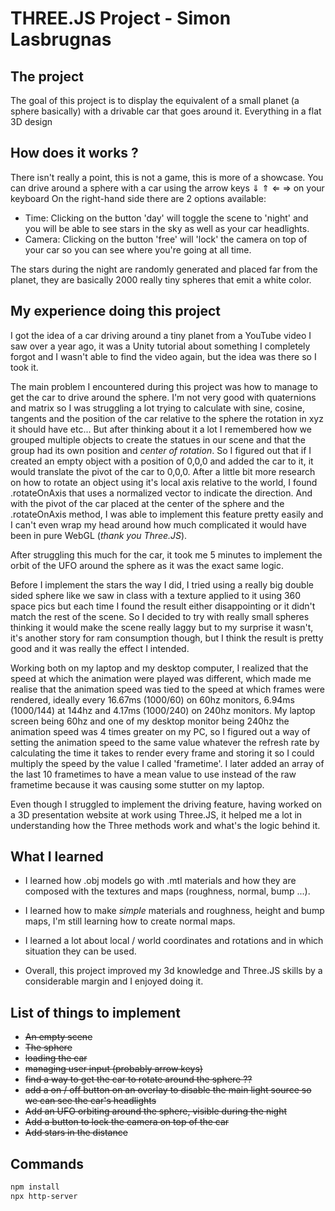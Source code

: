 # THREE.JS Project - Simon Lasbrugnas

## The project

The goal of this project is to display the equivalent of a small planet (a sphere basically) with a drivable car that goes around it.
Everything in a flat 3D design

## How does it works ?

There isn't really a point, this is not a game, this is more of a showcase.
You can drive around a sphere with a car using the arrow keys ⇓ ⇑ ⇐ ⇒ on your keyboard
On the right-hand side there are 2 options available:

* Time: Clicking on the button 'day' will toggle the scene to 'night' and you will be able to see stars in the sky as well as your car headlights.
* Camera: Clicking on the button 'free' will 'lock' the camera on top of your car so you can see where you're going at all time.

The stars during the night are randomly generated and placed far from the planet, they are basically 2000 really tiny spheres that emit a white color.

## My experience doing this project

I got the idea of a car driving around a tiny planet from a YouTube video I saw over a year ago, it was a Unity tutorial about something I completely forgot and I wasn't able to find the video again, but the idea was there so I took it.

The main problem I encountered during this project was how to manage to get the car to drive around the sphere. I'm not very good with quaternions and matrix so I was struggling a lot trying to calculate with sine, cosine, tangents and the position of the car relative to the sphere the rotation in xyz it should have etc... But after thinking about it a lot I remembered how we grouped multiple objects to create the statues in our scene and that the group had its own position and _center of rotation_. So I figured out that if I created an empty object with a position of 0,0,0 and added the car to it, it would translate the pivot of the car to 0,0,0. After a little bit more research on how to rotate an object using it's local axis relative to the world, I found .rotateOnAxis that uses a normalized vector to indicate the direction. And with the pivot of the car placed at the center of the sphere and the .rotateOnAxis method, I was able to implement this feature pretty easily and I can't even wrap my head around how much complicated it would have been in pure WebGL (_thank you Three.JS_).

After struggling this much for the car, it took me 5 minutes to implement the orbit of the UFO around the sphere as it was the exact same logic.

Before I implement the stars the way I did, I tried using a really big double sided sphere like we saw in class with a texture applied to it using 360 space pics but each time I found the result either disappointing or it didn't match the rest of the scene. So I decided to try with really small spheres thinking it would make the scene really laggy but to my surprise it wasn't, it's another story for ram consumption though, but I think the result is pretty good and it was really the effect I intended.

Working both on my laptop and my desktop computer, I realized that the speed at which the animation were played was different, which made me realise that the animation speed was tied to the speed at which frames were rendered, ideally every 16.67ms (1000/60) on 60hz monitors, 6.94ms (1000/144) at 144hz and 4.17ms (1000/240) on 240hz monitors. My laptop screen being 60hz and one of my desktop monitor being 240hz the animation speed was 4 times greater on my PC, so I figured out a way of setting the animation speed to the same value whatever the refresh rate by calculating the time it takes to render every frame and storing it so I could multiply the speed by the value I called 'frametime'. I later added an array of the last 10 frametimes to have a mean value to use instead of the raw frametime because it was causing some stutter on my laptop.

Even though I struggled to implement the driving feature, having worked on a 3D presentation website at work using Three.JS, it helped me a lot in understanding how the Three methods work and what's the logic behind it.

## What I learned

* I learned how .obj models go with .mtl materials and how they are composed with the textures and maps (roughness, normal, bump ...).

* I learned how to make _simple_ materials and roughness, height and bump maps, I'm still learning how to create normal maps.

* I learned a lot about local / world coordinates and rotations and in which situation they can be used.

* Overall, this project improved my 3d knowledge and Three.JS skills by a considerable margin and I enjoyed doing it.

## List of things to implement

- <s>An empty scene</s>
- <s>The sphere</s>
- <s>loading the car</s>
- <s>managing user input (probably arrow keys)</s>
- <s>find a way to get the car to rotate around the sphere ??</s>
- <s>add a on / off button on an overlay to disable the main light source so we can see the car's headlights</s>
- <s>Add an UFO orbiting around the sphere, visible during the night</s>
- <s>Add a button to lock the camera on top of the car</s>
- <s>Add stars in the distance</s>

## Commands

```bash
npm install
npx http-server
```

